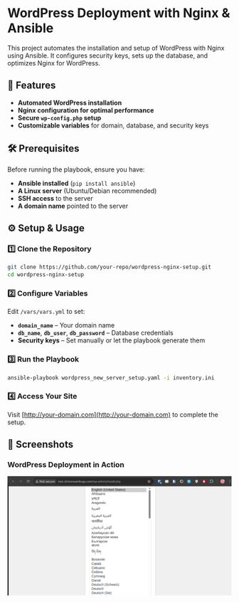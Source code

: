 # WordPress Deployment with Nginx & Ansible

This project automates the installation and setup of WordPress with Nginx using Ansible. It configures security keys, sets up the database, and optimizes Nginx for WordPress.

## 🚀 Features

- **Automated WordPress installation**
- **Nginx configuration for optimal performance**
- **Secure `wp-config.php` setup**
- **Customizable variables** for domain, database, and security keys

## 🛠 Prerequisites

Before running the playbook, ensure you have:

- **Ansible installed** (`pip install ansible`)
- **A Linux server** (Ubuntu/Debian recommended)
- **SSH access** to the server
- **A domain name** pointed to the server

## ⚙️ Setup & Usage

### 1️⃣ Clone the Repository
```sh
git clone https://github.com/your-repo/wordpress-nginx-setup.git
cd wordpress-nginx-setup
```

### 2️⃣ Configure Variables
Edit `/vars/vars.yml` to set:

- **`domain_name`** – Your domain name
- **`db_name`**, **`db_user`**, **`db_password`** – Database credentials
- **Security keys** – Set manually or let the playbook generate them  

### 3️⃣ Run the Playbook
```sh
ansible-playbook wordpress_new_server_setup.yaml -i inventory.ini
```

### 4️⃣ Access Your Site
Visit [http://your-domain.com](http://your-domain.com) to complete the setup.  

## 📸 Screenshots

### WordPress Deployment in Action
![WordPress Setup](screenshots/wordpress-setup.png)


